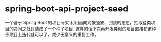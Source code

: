 # spring-boot-api-project-seed
一个基于 Spring Boot 的项目骨架
利用面向对象抽象、封装的思想，抽取这类项目的共同之处封装成了一个种子项目.
这样的话下次再开发类似的项目直接在该种子项目上迭代就可以了，减少无意义的重复工作。

